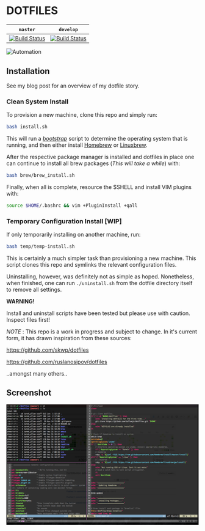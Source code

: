 # DOTFILES

| `master`  | `develop` |
| ------------- | ------------- |
| [![Build Status](https://travis-ci.com/tallamjr/dotfiles.svg?branch=master)](https://travis-ci.com/tallamjr/dotfiles) | [![Build Status](https://travis-ci.com/tallamjr/dotfiles.svg?branch=develop)](https://travis-ci.com/tallamjr/dotfiles) |

![Automation](http://imgs.xkcd.com/comics/automation.png)

## Installation

See my blog post for an overview of my dotfile story.

### Clean System Install

To provision a new machine, clone this repo and simply run:

```bash
bash install.sh
```

This will run a [*bootstrap*](https://github.com/tallamjr/dotfiles/blob/master/install.sh)
script to determine the operating system that is running, and then either install [Homebrew](https://brew.sh/)
or [Linuxbrew](http://linuxbrew.sh/).

After the respective package manager is installed and dotfiles in place one can
continue to install all brew packages (_This will take a while_) with:

```bash
bash brew/brew_install.sh
```

Finally, when all is complete, resource the \$SHELL and install VIM plugins with:

```bash
source $HOME/.bashrc && vim +PluginInstall +qall
```


### Temporary Configuration Install [WIP]

If only temporarily installing on another machine, run:

```bash
bash temp/temp-install.sh
```

This is certainly a much simpler task than provisioning a new machine. This
script clones this repo and symlinks the relevant configuration files.

Uninstalling, however, was definitely not as simple as hoped. Nonetheless, when
finished, one can run `./uninstall.sh` from the dotfile directory itself to
remove all settings.

**WARNING!**

Install and uninstall scripts have been tested but please use
with caution. Inspect files first!

*NOTE* : This repo is a work in progress and subject
to change. In it's current form, it has drawn inspiration from these sources:

https://github.com/skwp/dotfiles

https://github.com/ruslanosipov/dotfiles

..amongst many others..

## Screenshot

![screenshot](screenshot.png)


